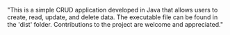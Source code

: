 "This is a simple CRUD application developed in Java that allows users to create, read, update, and delete data. The executable file can be found in the 'dist' folder. Contributions to the project are welcome and appreciated."
